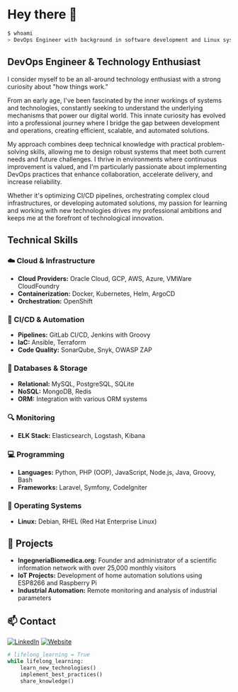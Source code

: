 # Hey there 👋
```bash
$ whoami
> DevOps Engineer with background in software development and Linux systems
```

## DevOps Engineer & Technology Enthusiast

I consider myself to be an all-around technology enthusiast with a strong curiosity about "how things work." 

From an early age, I've been fascinated by the inner workings of systems and technologies, constantly seeking to understand the underlying mechanisms that power our digital world. This innate curiosity has evolved into a professional journey where I bridge the gap between development and operations, creating efficient, scalable, and automated solutions.

My approach combines deep technical knowledge with practical problem-solving skills, allowing me to design robust systems that meet both current needs and future challenges. I thrive in environments where continuous improvement is valued, and I'm particularly passionate about implementing DevOps practices that enhance collaboration, accelerate delivery, and increase reliability.

Whether it's optimizing CI/CD pipelines, orchestrating complex cloud infrastructures, or developing automated solutions, my passion for learning and working with new technologies drives my professional ambitions and keeps me at the forefront of technological innovation.

## Technical Skills

### ☁️ Cloud & Infrastructure
- **Cloud Providers:** Oracle Cloud, GCP, AWS, Azure, VMWare CloudFoundry
- **Containerization:** Docker, Kubernetes, Helm, ArgoCD
- **Orchestration:** OpenShift

### 🔄 CI/CD & Automation
- **Pipelines:** GitLab CI/CD, Jenkins with Groovy
- **IaC:** Ansible, Terraform
- **Code Quality:** SonarQube, Snyk, OWASP ZAP

### 💾 Databases & Storage
- **Relational:** MySQL, PostgreSQL, SQLite
- **NoSQL:** MongoDB, Redis
- **ORM:** Integration with various ORM systems

### 🔍 Monitoring
- **ELK Stack:** Elasticsearch, Logstash, Kibana

### 💻 Programming
- **Languages:** Python, PHP (OOP), JavaScript, Node.js, Java, Groovy, Bash
- **Frameworks:** Laravel, Symfony, CodeIgniter

### 🐧 Operating Systems
- **Linux:** Debian, RHEL (Red Hat Enterprise Linux)

## 🌱 Projects

- **IngegneriaBiomedica.org:** Founder and administrator of a scientific information network with over 25,000 monthly visitors
- **IoT Projects:** Development of home automation solutions using ESP8266 and Raspberry Pi
- **Industrial Automation:** Remote monitoring and analysis of industrial parameters


## 📫 Contact

[![LinkedIn](https://img.shields.io/badge/LinkedIn-0077B5?style=for-the-badge&logo=linkedin&logoColor=white)](https://www.linkedin.com/in/gianmarcorogo/)
[![Website](https://img.shields.io/badge/Website-4285F4?style=for-the-badge&logo=google-chrome&logoColor=white)](https://www.gianmarcorogo.com)

```python
# lifelong_learning = True
while lifelong_learning:
    learn_new_technologies()
    implement_best_practices()
    share_knowledge()
```
